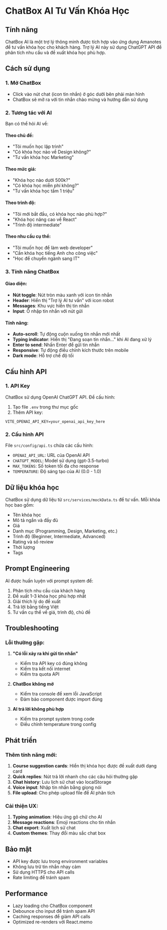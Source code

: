 # ChatBox AI Tư Vấn Khóa Học

## Tính năng

ChatBox AI là một trợ lý thông minh được tích hợp vào ứng dụng Amanotes để tư vấn khóa học cho khách hàng. Trợ lý AI này sử dụng ChatGPT API để phân tích nhu cầu và đề xuất khóa học phù hợp.

## Cách sử dụng

### 1. Mở ChatBox
- Click vào nút chat (icon tin nhắn) ở góc dưới bên phải màn hình
- ChatBox sẽ mở ra với tin nhắn chào mừng và hướng dẫn sử dụng

### 2. Tương tác với AI
Bạn có thể hỏi AI về:

#### Theo chủ đề:
- "Tôi muốn học lập trình"
- "Có khóa học nào về Design không?"
- "Tư vấn khóa học Marketing"

#### Theo mức giá:
- "Khóa học nào dưới 500k?"
- "Có khóa học miễn phí không?"
- "Tư vấn khóa học tầm 1 triệu"

#### Theo trình độ:
- "Tôi mới bắt đầu, có khóa học nào phù hợp?"
- "Khóa học nâng cao về React"
- "Trình độ intermediate"

#### Theo nhu cầu cụ thể:
- "Tôi muốn học để làm web developer"
- "Cần khóa học tiếng Anh cho công việc"
- "Học để chuyển ngành sang IT"

### 3. Tính năng ChatBox

#### Giao diện:
- **Nút toggle**: Nút tròn màu xanh với icon tin nhắn
- **Header**: Hiển thị "Trợ lý AI tư vấn" với icon robot
- **Messages**: Khu vực hiển thị tin nhắn
- **Input**: Ô nhập tin nhắn với nút gửi

#### Tính năng:
- **Auto-scroll**: Tự động cuộn xuống tin nhắn mới nhất
- **Typing indicator**: Hiển thị "Đang soạn tin nhắn..." khi AI đang xử lý
- **Enter to send**: Nhấn Enter để gửi tin nhắn
- **Responsive**: Tự động điều chỉnh kích thước trên mobile
- **Dark mode**: Hỗ trợ chế độ tối

## Cấu hình API

### 1. API Key
ChatBox sử dụng OpenAI ChatGPT API. Để cấu hình:

1. Tạo file `.env` trong thư mục gốc
2. Thêm API key:
```
VITE_OPENAI_API_KEY=your_openai_api_key_here
```

### 2. Cấu hình API
File `src/config/api.ts` chứa các cấu hình:
- `OPENAI_API_URL`: URL của OpenAI API
- `CHATGPT_MODEL`: Model sử dụng (gpt-3.5-turbo)
- `MAX_TOKENS`: Số token tối đa cho response
- `TEMPERATURE`: Độ sáng tạo của AI (0.0 - 1.0)

## Dữ liệu khóa học

ChatBox sử dụng dữ liệu từ `src/services/mockData.ts` để tư vấn. Mỗi khóa học bao gồm:
- Tên khóa học
- Mô tả ngắn và đầy đủ
- Giá
- Danh mục (Programming, Design, Marketing, etc.)
- Trình độ (Beginner, Intermediate, Advanced)
- Rating và số review
- Thời lượng
- Tags

## Prompt Engineering

AI được huấn luyện với prompt system để:
1. Phân tích nhu cầu của khách hàng
2. Đề xuất 1-3 khóa học phù hợp nhất
3. Giải thích lý do đề xuất
4. Trả lời bằng tiếng Việt
5. Tư vấn cụ thể về giá, trình độ, chủ đề

## Troubleshooting

### Lỗi thường gặp:

1. **"Có lỗi xảy ra khi gửi tin nhắn"**
   - Kiểm tra API key có đúng không
   - Kiểm tra kết nối internet
   - Kiểm tra quota API

2. **ChatBox không mở**
   - Kiểm tra console để xem lỗi JavaScript
   - Đảm bảo component được import đúng

3. **AI trả lời không phù hợp**
   - Kiểm tra prompt system trong code
   - Điều chỉnh temperature trong config

## Phát triển

### Thêm tính năng mới:

1. **Course suggestion cards**: Hiển thị khóa học được đề xuất dưới dạng card
2. **Quick replies**: Nút trả lời nhanh cho các câu hỏi thường gặp
3. **Chat history**: Lưu lịch sử chat vào localStorage
4. **Voice input**: Nhập tin nhắn bằng giọng nói
5. **File upload**: Cho phép upload file để AI phân tích

### Cải thiện UX:

1. **Typing animation**: Hiệu ứng gõ chữ cho AI
2. **Message reactions**: Emoji reactions cho tin nhắn
3. **Chat export**: Xuất lịch sử chat
4. **Custom themes**: Thay đổi màu sắc chat box

## Bảo mật

- API key được lưu trong environment variables
- Không lưu trữ tin nhắn nhạy cảm
- Sử dụng HTTPS cho API calls
- Rate limiting để tránh spam

## Performance

- Lazy loading cho ChatBox component
- Debounce cho input để tránh spam API
- Caching responses để giảm API calls
- Optimized re-renders với React.memo 